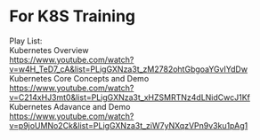 # For K8S Training
Play List:    
Kubernetes Overview  
https://www.youtube.com/watch?v=w4H_TeD7_cA&list=PLigGXNza3t_zM2782ohtGbgoaYGvIYdDw    
Kubernetes Core Concepts and Demo   
https://www.youtube.com/watch?v=C214xHJ3mt0&list=PLigGXNza3t_xHZSMRTNz4dLNidCwcJ1Kf
Kubernetes Adavance and Demo  
https://www.youtube.com/watch?v=p9joUMNo2Ck&list=PLigGXNza3t_ziW7yNXqzVPn9v3ku1pAg1  


